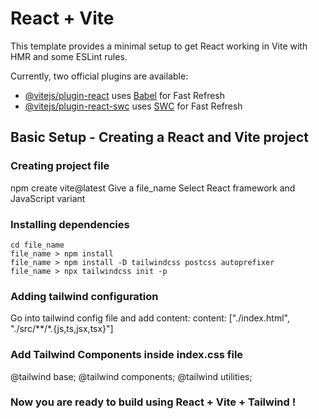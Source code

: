 # React + Vite

This template provides a minimal setup to get React working in Vite with HMR and some ESLint rules.

Currently, two official plugins are available:

- [@vitejs/plugin-react](https://github.com/vitejs/vite-plugin-react/blob/main/packages/plugin-react/README.md) uses [Babel](https://babeljs.io/) for Fast Refresh
- [@vitejs/plugin-react-swc](https://github.com/vitejs/vite-plugin-react-swc) uses [SWC](https://swc.rs/) for Fast Refresh

## Basic Setup - Creating a React and Vite project

### Creating project file

npm create vite@latest
Give a file_name
Select React framework and JavaScript variant

### Installing dependencies

```
cd file_name
file_name > npm install
file_name > npm install -D tailwindcss postcss autoprefixer
file_name > npx tailwindcss init -p
```

### Adding tailwind configuration

Go into tailwind config file and add content:
content: ["./index.html", "./src/**/*.{js,ts,jsx,tsx}"]

### Add Tailwind Components inside index.css file

@tailwind base;
@tailwind components;
@tailwind utilities;

### Now you are ready to build using React + Vite + Tailwind !
